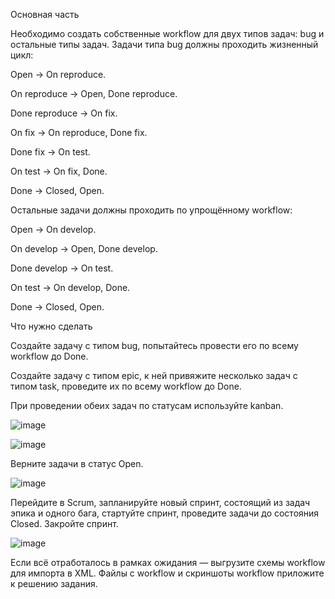 Основная часть

Необходимо создать собственные workflow для двух типов задач: bug и остальные типы задач. Задачи типа bug должны проходить жизненный цикл:

Open -> On reproduce.

On reproduce -> Open, Done reproduce.

Done reproduce -> On fix.

On fix -> On reproduce, Done fix.

Done fix -> On test.

On test -> On fix, Done.

Done -> Closed, Open.

Остальные задачи должны проходить по упрощённому workflow:

Open -> On develop.

On develop -> Open, Done develop.

Done develop -> On test.

On test -> On develop, Done.

Done -> Closed, Open.

Что нужно сделать

Создайте задачу с типом bug, попытайтесь провести его по всему workflow до Done.

Создайте задачу с типом epic, к ней привяжите несколько задач с типом task, проведите их по всему workflow до Done.

При проведении обеих задач по статусам используйте kanban.

![image](https://github.com/AlexanderSchelokov/devops-netology/assets/121572590/4766857a-e9b0-4679-8c67-fb3db8db757f)

![image](https://github.com/AlexanderSchelokov/devops-netology/assets/121572590/c86eacbf-7d22-4b1e-aaaa-bdc20b6f59e7)


Верните задачи в статус Open.

![image](https://github.com/AlexanderSchelokov/devops-netology/assets/121572590/33963cbd-95e8-48f1-a576-aa4cc39f69eb)

Перейдите в Scrum, запланируйте новый спринт, состоящий из задач эпика и одного бага, стартуйте спринт, проведите задачи до состояния Closed. Закройте спринт.

![image](https://github.com/AlexanderSchelokov/devops-netology/assets/121572590/535e9c59-bb12-464d-ab4d-a1f60ed7f5b0)


Если всё отработалось в рамках ожидания — выгрузите схемы workflow для импорта в XML. Файлы с workflow и скриншоты workflow приложите к решению задания.
